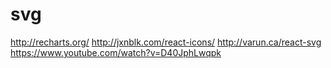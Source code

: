 # svg
http://recharts.org/
http://jxnblk.com/react-icons/
http://varun.ca/react-svg
https://www.youtube.com/watch?v=D40JphLwqpk
